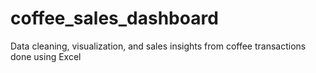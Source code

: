 # coffee_sales_dashboard
Data cleaning, visualization,  and sales insights from coffee transactions done using Excel
